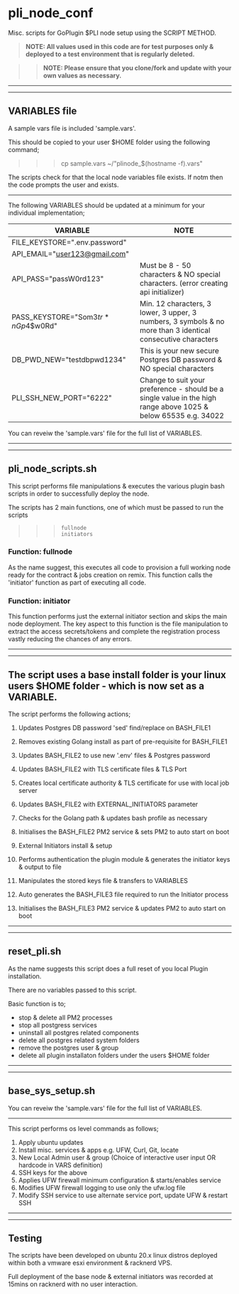 # pli_node_conf
Misc. scripts for GoPlugin $PLI node setup using the SCRIPT METHOD.

> **NOTE: All values used in this code are for test purposes only & deployed to a test environment that is regularly deleted.**

>> **NOTE: Please ensure that you clone/fork and update with your own values as necessary.**

---

---
## VARIABLES file

A sample vars file is included 'sample.vars'.

This should be copied to your user $HOME folder using the following command;

>>>  cp sample.vars ~/"plinode_$(hostname -f).vars"

The scripts check for that the local node variables file exists. If notm then the code prompts the user and exists.

---

The following VARIABLES should be updated at a minimum for your individual implementation;

| VARIABLE |  NOTE |
|----------|-------|
|FILE_KEYSTORE=".env.password"||
|API_EMAIL="user123@gmail.com"||
|API_PASS="passW0rd123"|Must be 8 - 50 characters & NO special characters. (error creating api initializer)|
|PASS_KEYSTORE="Som3$tr*nGp4$$w0Rd"| Min. 12 characters, 3 lower, 3 upper, 3 numbers, 3 symbols & no more than 3 identical consecutive characters|
|DB_PWD_NEW="testdbpwd1234"|This is your new secure Postgres DB password & NO special characters|
|PLI_SSH_NEW_PORT="6222"| Change to suit your preference - should be a single value in the high range above 1025 & below 65535 e.g. 34022|

You can reveiw the 'sample.vars' file for the full list of VARIABLES.




---
---
## pli_node_scripts.sh

This script performs file manipulations & executes the various plugin bash scripts in order 
to successfully deploy the node. 

The scripts has 2 main functions, one of which must be passed to run the scripts

>>>     fullnode
>>>     initiators

### Function: fullnode

As the name suggest, this executes all code to provision a full working node ready for the contract & jobs creation on remix.
This function calls the 'initiator' function as part of executing all code.


### Function: initiator
This function performs just the external initiator section and skips the main node deployment. 
The key aspect to this function is the file manipulation to extract the access secrets/tokens and complete the registration process vastly reducing the chances of any errors.


---
---

The script uses a base install folder is your linux users $HOME folder - which is now set as a VARIABLE.
---

The script performs the following actions;

1. Updates Postgres DB password 'sed' find/replace on BASH_FILE1
2. Removes existing Golang install as part of pre-requisite for BASH_FILE1
3. Updates BASH_FILE2 to use new '.env' files & Postgres password
4. Updates BASH_FILE2 with TLS certificate files & TLS Port
5. Creates local certificate authority & TLS certificate for use with local job server
6. Updates BASH_FILE2 with EXTERNAL_INITIATORS parameter
7. Checks for the Golang path & updates bash profile as necessary
8. Initialises the BASH_FILE2 PM2 service & sets PM2 to auto start on boot

9. External Initiators install & setup
10. Performs authentication the plugin module & generates the initiator keys & output to file
11. Manipulates the stored keys file & transfers to VARIABLES
12. Auto generates the BASH_FILE3 file required to run the Initiator process
13. Initialises the BASH_FILE3 PM2 service & updates PM2 to auto start on boot

---
---


## reset_pli.sh

As the name suggests this script does a full reset of you local Plugin installation.

There are no variables passed to this script.

Basic function is to;

- stop & delete all PM2 processes
- stop all postgress services
- uninstall all postgres related components
- delete all postgres related system folders
- remove the postgres user & group
- delete all plugin installaton folders under the users $HOME folder


---
---


## base_sys_setup.sh


You can reveiw the 'sample.vars' file for the full list of VARIABLES.

---

This script performs os level commands as follows;

1. Apply ubuntu updates
2. Install misc. services & apps e.g. UFW, Curl, Git, locate 
3. New Local Admin user & group (Choice of interactive user input OR hardcode in VARS definition)
4. SSH keys for the above 
5. Applies UFW firewall minimum configuration & starts/enables service
6. Modifies UFW firewall logging to use only the ufw.log file
7. Modify SSH service to use alternate service port, update UFW & restart SSH


---
---


## Testing

The scripts have been developed on ubuntu 20.x linux distros deployed within both a vmware esxi environment & racknerd VPS.

Full deployment of the base node & external initiators was recorded at 15mins on racknerd with no user interaction. 